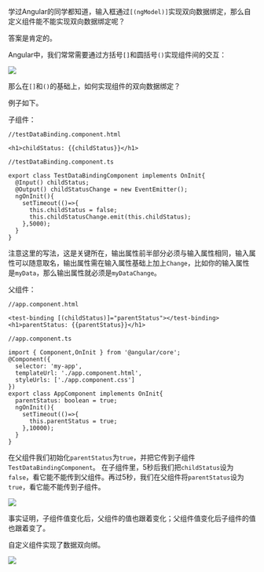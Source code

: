 学过Angular的同学都知道，输入框通过`[(ngModel)]`实现双向数据绑定，那么自定义组件能不能实现双向数据绑定呢？

答案是肯定的。

Angular中，我们常常需要通过方括号`[]`和圆括号`()`实现组件间的交互：

![](https://upload-images.jianshu.io/upload_images/2900658-1587383fd5394615.png?imageMogr2/auto-orient/strip|imageView2/2/w/523/format/webp)

那么在`[]`和`()`的基础上，如何实现组件的双向数据绑定？

例子如下。

子组件：

```
//testDataBinding.component.html

<h1>childStatus: {{childStatus}}</h1>

```

```
//testDataBinding.component.ts

export class TestDataBindingComponent implements OnInit{
  @Input() childStatus;
  @Output() childStatusChange = new EventEmitter();
  ngOnInit(){
    setTimeout(()=>{
      this.childStatus = false;
      this.childStatusChange.emit(this.childStatus);
    },5000);
  }
}

```

注意这里的写法，这是关键所在，输出属性前半部分必须与输入属性相同，输入属性可以随意取名，输出属性需在输入属性基础上加上`Change`，比如你的输入属性是`myData`，那么输出属性就必须是`myDataChange`。

父组件：

```
//app.component.html

<test-binding [(childStatus)]="parentStatus"></test-binding>
<h1>parentStatus: {{parentStatus}}</h1>

```

```
//app.component.ts

import { Component,OnInit } from '@angular/core';
@Component({
  selector: 'my-app',
  templateUrl: './app.component.html',
  styleUrls: ['./app.component.css']
})
export class AppComponent implements OnInit{
  parentStatus: boolean = true;
  ngOnInit(){
    setTimeout(()=>{
      this.parentStatus = true;
    },10000);
  }
}
```

在父组件我们初始化`parentStatus`为`true`，并把它传到子组件`TestDataBindingComponent`。
在子组件里，5秒后我们把`childStatus`设为`false`，看它能不能传到父组件。再过5秒，我们在父组件将`parentStatus`设为`true`，看它能不能传到子组件。

![](https://upload-images.jianshu.io/upload_images/2900658-8fdd07e88f6ab664.gif?imageMogr2/auto-orient/strip|imageView2/2/w/587/format/webp)

事实证明，子组件值变化后，父组件的值也跟着变化；父组件值变化后子组件的值也跟着变了。

自定义组件实现了数据双向绑。

![](https://upload-images.jianshu.io/upload_images/6943526-47984020d2fd50c7.gif?imageMogr2/auto-orient/strip)

